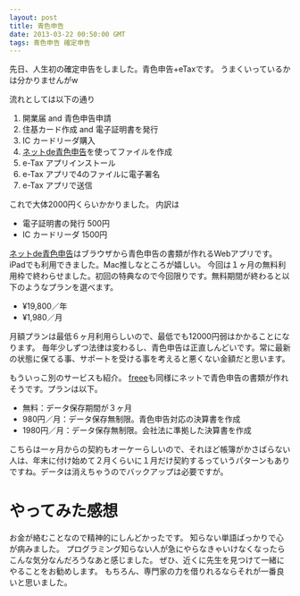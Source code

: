 ```yaml
---
layout: post
title: 青色申告
date: 2013-03-22 00:50:00 GMT
tags: 青色申告 確定申告
---
```

先日、人生初の確定申告をしました。青色申告+eTaxです。
うまくいっているかは分かりませんがw

流れとしては以下の通り

1. 開業届 and 青色申告申請
2. 住基カード作成 and 電子証明書を発行
3. IC カードリーダ購入
4. [ネットde青色申告][]を使ってファイルを作成
5. e-Tax アプリインストール
6. e-Tax アプリで4のファイルに電子署名
7. e-Tax アプリで送信

これで大体2000円くらいかかりました。
内訳は

- 電子証明書の発行 500円
- IC カードリーダ 1500円

[ネットde青色申告][]はブラウザから青色申告の書類が作れるWebアプリです。iPadでも利用できました。Mac推しなところが嬉しい。
今回は１ヶ月の無料利用枠で終わらせました。初回の特典なので今回限りです。無料期間が終わると以下のようなプランを選べます。

- ¥19,800／年
- ¥1,980／月

月額プランは最低６ヶ月利用らしいので、最低でも12000円弱はかかることになります。
毎年少しずつ法律は変わるし、青色申告は正直しんどいです。常に最新の状態に保てる事、サポートを受ける事を考えると悪くない金額だと思います。

もういっこ別のサービスも紹介。
[freee][]も同様にネットで青色申告の書類が作れそうです。プランは以下。

- 無料：データ保存期間が３ヶ月
- 980円／月：データ保存無制限。青色申告対応の決算書を作成 
- 1980円／月：データ保存無制限。会社法に準拠した決算書を作成

こちらは一ヶ月からの契約もオーケーらしいので、それほど帳簿がかさばらない人は、年末に付け始めて２月くらいに１月だけ契約するっていうパターンもありですね。データは消えちゃうのでバックアップは必要ですが。

# やってみた感想
お金が絡むことなので精神的にしんどかったです。
知らない単語ばっかりで心が病みました。
プログラミング知らない人が急にやらなきゃいけなくなったらこんな気分なんだろうなあと感じました。
ぜひ、近くに先生を見つけて一緒にやることをお勧めします。
もちろん、専門家の力を借りれるならそれが一番良いと思いました。


[ネットde青色申告]: https://www.netdeaoiro.jp/
[freee]: http://www.freee.co.jp/

